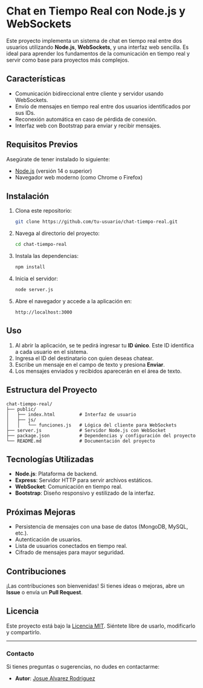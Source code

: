 # Chat en Tiempo Real con Node.js y WebSockets

Este proyecto implementa un sistema de chat en tiempo real entre dos usuarios utilizando **Node.js**, **WebSockets**, y una interfaz web sencilla. Es ideal para aprender los fundamentos de la comunicación en tiempo real y servir como base para proyectos más complejos.

## Características

- Comunicación bidireccional entre cliente y servidor usando WebSockets.
- Envío de mensajes en tiempo real entre dos usuarios identificados por sus IDs.
- Reconexión automática en caso de pérdida de conexión.
- Interfaz web con Bootstrap para enviar y recibir mensajes.

## Requisitos Previos

Asegúrate de tener instalado lo siguiente:

- [Node.js](https://nodejs.org/) (versión 14 o superior)
- Navegador web moderno (como Chrome o Firefox)

## Instalación

1. Clona este repositorio:

   ```bash
   git clone https://github.com/tu-usuario/chat-tiempo-real.git
   ```

2. Navega al directorio del proyecto:

   ```bash
   cd chat-tiempo-real
   ```

3. Instala las dependencias:

   ```bash
   npm install
   ```

4. Inicia el servidor:

   ```bash
   node server.js
   ```

5. Abre el navegador y accede a la aplicación en:

   ```
   http://localhost:3000
   ```

## Uso

1. Al abrir la aplicación, se te pedirá ingresar tu **ID único**. Este ID identifica a cada usuario en el sistema.
2. Ingresa el ID del destinatario con quien deseas chatear.
3. Escribe un mensaje en el campo de texto y presiona **Enviar**.
4. Los mensajes enviados y recibidos aparecerán en el área de texto.

## Estructura del Proyecto

```
chat-tiempo-real/
├── public/
│   ├── index.html         # Interfaz de usuario
│   ├── js/
│   │   └── funciones.js   # Lógica del cliente para WebSockets
├── server.js              # Servidor Node.js con WebSocket
├── package.json           # Dependencias y configuración del proyecto
└── README.md              # Documentación del proyecto
```

## Tecnologías Utilizadas

- **Node.js**: Plataforma de backend.
- **Express**: Servidor HTTP para servir archivos estáticos.
- **WebSocket**: Comunicación en tiempo real.
- **Bootstrap**: Diseño responsivo y estilizado de la interfaz.

## Próximas Mejoras

- Persistencia de mensajes con una base de datos (MongoDB, MySQL, etc.).
- Autenticación de usuarios.
- Lista de usuarios conectados en tiempo real.
- Cifrado de mensajes para mayor seguridad.

## Contribuciones

¡Las contribuciones son bienvenidas! Si tienes ideas o mejoras, abre un **Issue** o envía un **Pull Request**.

## Licencia

Este proyecto está bajo la [Licencia MIT](https://opensource.org/licenses/MIT). Siéntete libre de usarlo, modificarlo y compartirlo.

---

### Contacto

Si tienes preguntas o sugerencias, no dudes en contactarme:

- **Autor**: [Josue Alvarez Rodriguez](mailto:arj1931126@gmail.com)
